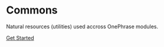 # Commons

Natural resources \(utilities\) used accross OnePhrase modules.

[Get Started](guide.md)

